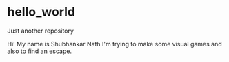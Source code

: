 # hello_world
Just another repository

Hi! My name is Shubhankar Nath
I'm trying to make some visual games and also to find an escape.
